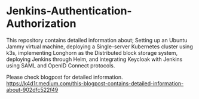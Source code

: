 # Jenkins-Authentication-Authorization
This repository contains detailed information about; Setting up an Ubuntu Jammy virtual machine, deploying a Single-server Kubernetes cluster using k3s, implementing Longhorn as the Distributed block storage system, deploying Jenkins through Helm, and integrating Keycloak with Jenkins using SAML and OpenID Connect protocols.

Please check blogpost for detailed information. https://k4d1r.medium.com/this-blogpost-contains-detailed-information-about-902dfc522f49 
